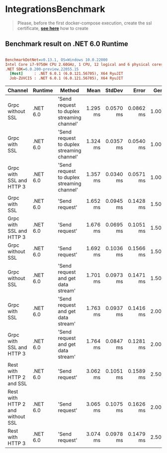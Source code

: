 # IntegrationsBenchmark

> Please, before the first docker-compose execution, create the ssl certificate, **[see here](certs/README.md)** how to create

## Benchmark result on .NET 6.0 Runtime

``` ini

BenchmarkDotNet=v0.13.1, OS=Windows 10.0.22000
Intel Core i7-9750H CPU 2.60GHz, 1 CPU, 12 logical and 6 physical cores
.NET SDK=6.0.200-preview.22055.15
  [Host]     : .NET 6.0.1 (6.0.121.56705), X64 RyuJIT
  Job-ZUVCIS : .NET 6.0.1 (6.0.121.56705), X64 RyuJIT


```
|                          Channel |  Runtime |                                     Method |     Mean |    StdDev |     Error |  Gen 0 |  Gen 1 | Allocated |
|--------------------------------- |--------- |------------------------------------------- |---------:|----------:|----------:|-------:|-------:|----------:|
|                 Grpc without SSL | .NET 6.0 | &#39;Send request to duplex streaming channel&#39; | 1.295 ms | 0.0570 ms | 0.0862 ms | 1.0000 |      - |      8 KB |
|                    Grpc with SSL | .NET 6.0 | &#39;Send request to duplex streaming channel&#39; | 1.324 ms | 0.0357 ms | 0.0540 ms | 1.0000 | 0.5000 |      8 KB |
|         Grpc with SSL and HTTP 3 | .NET 6.0 | &#39;Send request to duplex streaming channel&#39; | 1.357 ms | 0.0340 ms | 0.0571 ms | 1.0000 | 0.5000 |      8 KB |
|                    Grpc with SSL | .NET 6.0 |                             &#39;Send request&#39; | 1.652 ms | 0.0945 ms | 0.1428 ms | 1.5000 | 0.5000 |     12 KB |
|         Grpc with SSL and HTTP 3 | .NET 6.0 |                             &#39;Send request&#39; | 1.676 ms | 0.0695 ms | 0.1051 ms | 1.5000 | 0.5000 |     12 KB |
|                 Grpc without SSL | .NET 6.0 |                             &#39;Send request&#39; | 1.692 ms | 0.1036 ms | 0.1566 ms | 1.5000 | 0.5000 |     11 KB |
|                 Grpc without SSL | .NET 6.0 |         &#39;Send request and get data stream&#39; | 1.701 ms | 0.0973 ms | 0.1471 ms | 1.5000 | 0.5000 |     12 KB |
|                    Grpc with SSL | .NET 6.0 |         &#39;Send request and get data stream&#39; | 1.763 ms | 0.0937 ms | 0.1416 ms | 2.0000 | 0.5000 |     13 KB |
|         Grpc with SSL and HTTP 3 | .NET 6.0 |         &#39;Send request and get data stream&#39; | 1.764 ms | 0.0847 ms | 0.1281 ms | 2.0000 | 0.5000 |     13 KB |
|         Rest with HTTP 2 and SSL | .NET 6.0 |                             &#39;Send request&#39; | 3.062 ms | 0.1051 ms | 0.1589 ms | 2.5000 | 0.5000 |     15 KB |
| Rest with HTTP 2 and without SSL | .NET 6.0 |                             &#39;Send request&#39; | 3.065 ms | 0.1075 ms | 0.1626 ms | 2.0000 | 0.5000 |     14 KB |
|                 Rest with HTTP 3 | .NET 6.0 |                             &#39;Send request&#39; | 3.074 ms | 0.0978 ms | 0.1479 ms | 2.5000 | 0.5000 |     15 KB |

